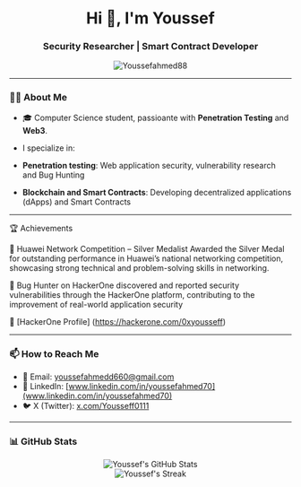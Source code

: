 <h1 align="center">Hi 👋, I'm Youssef</h1>
<h3 align="center">Security Researcher | Smart Contract Developer</h3>

<p align="center">
  <img src="https://komarev.com/ghpvc/?username=Youssefahmed88&label=Profile%20views&color=0e75b6&style=flat" alt="Youssefahmed88" />
</p>

---

### 👨‍💻 About Me

- 🎓 Computer Science student, passioante with **Penetration Testing** and **Web3**.

-  I specialize in:
  - **Penetration testing**: Web application security, vulnerability research and Bug Hunting
  - **Blockchain and Smart Contracts**: Developing decentralized applications (dApps) and Smart Contracts

---
🏆 Achievements

  🥈 Huawei Network Competition – Silver Medalist
   Awarded the Silver Medal for outstanding performance in Huawei’s national networking competition, showcasing strong technical and problem-solving skills in networking.
   
  🐞 Bug Hunter on HackerOne
   discovered and reported security vulnerabilities through the HackerOne platform, contributing to the improvement of real-world application security

  🔗 [HackerOne Profile] (https://hackerone.com/0xyousseff)

---

### 📫 How to Reach Me

- 📧 Email: [youssefahmedd660@gmail.com](mailto:youssefahmedd660@gmail.com)
- 🔗 LinkedIn: [www.linkedin.com/in/youssefahmed70](www.linkedin.com/in/youssefahmed70)
- 🐦 X (Twitter): [x.com/Yousseff0111](https://x.com/Yousseff0111)

---

### 📊 GitHub Stats

<p align="center">
  <img src="https://github-readme-stats.vercel.app/api?username=Youssefahmed88&show_icons=true&theme=radical" alt="Youssef's GitHub Stats" />
  <br />
  <img src="https://github-readme-streak-stats.herokuapp.com/?user=Youssefahmed88&theme=radical" alt="Youssef's Streak" />
</p>
